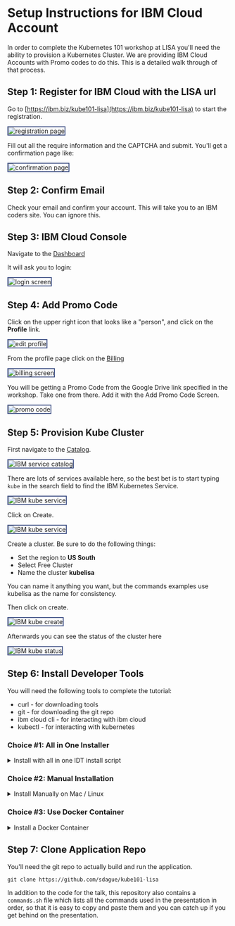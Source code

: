 # Setup Instructions for IBM Cloud Account

In order to complete the Kubernetes 101 workshop at LISA you'll need
the ability to provision a Kubernetes Cluster. We are providing IBM
Cloud Accounts with Promo codes to do this. This is a detailed walk
through of that process.

<style>
    img {
        border: 2px #445588 solid;
    }
    section {
        width: 800px;
    }
    #banner {
        width: 100%;
    }
    nav {
        text-align: left;
    }
    li.tag-h3 {
        padding-left: 8px;
    }
</style>

## Step 1: Register for IBM Cloud with the LISA url

Go to [https://ibm.biz/kube101-lisa](https://ibm.biz/kube101-lisa) to start the registration.

![registration page](images/regpage.png)

Fill out all the require information and the CAPTCHA and
submit. You'll get a confirmation page like:

![confirmation page](images/confirmemail.png)

## Step 2: Confirm Email

Check your email and confirm your account. This will take you to an
IBM coders site. You can ignore this.

## Step 3: IBM Cloud Console

Navigate to the [Dashboard](https://console.bluemix.net/dashboard/apps/)

It will ask you to login:

![login screen](images/login.png)

## Step 4: Add Promo Code

Click on the upper right icon that looks like a "person", and click on
the **Profile** link.

![edit profile](images/profile.png)

From the profile page click on the [Billing](https://console.bluemix.net/account/billing)

![billing screen](images/billing.png)

You will be getting a Promo Code from the Google Drive link specified
in the workshop. Take one from there. Add it with the Add Promo Code
Screen.

![promo code](images/promocode.png)

## Step 5: Provision Kube Cluster

First navigate to the [Catalog](https://console.bluemix.net/catalog/).

![IBM service catalog](images/catalog.png)

There are lots of services available here, so the best bet is to start
typing ``kube`` in the search field to find the IBM Kubernetes
Service.

![IBM kube service](images/catalog-kube.png)

Click on Create.

![IBM kube service](images/kube-create-1.png)

Create a cluster. Be sure to do the following things:

* Set the region to **US South**
* Select Free Cluster
* Name the cluster **kubelisa**

You can name it anything you want, but the commands examples use
kubelisa as the name for consistency.

Then click on create.

![IBM kube create](images/kube-create-2.png)

Afterwards you can see the status of the cluster here

![IBM kube status](images/kube-create-3.png)

## Step 6: Install Developer Tools

You will need the following tools to complete the tutorial:

* curl - for downloading tools
* git - for downloading the git repo
* ibm cloud cli - for interacting with ibm cloud
* kubectl - for interacting with kubernetes

### Choice #1: All in One Installer

<details><summary>Install with all in one IDT install script</summary>

The
[All in One](https://github.com/IBM-Cloud/ibm-cloud-developer-tools)
installer for these tools works on Mac / Linux / Windows.

This is the simplest install method for the tools, but it does install
additional tools beyond what's minimally needed for this workshop.

</details>

### Choice #2: Manual Installation

<details><summary>Install Manually on Mac / Linux</summary>

If you want to do a more manual installation of tools, you can do that
as well, here is what you'll need. These instructions are only for
Linux or Mac because it is more complicated to get these tools
installed on Windows.

#### Install curl / git

**On Ubuntu Linux:**

```
sudo apt install curl git
```

**On Mac:**

curl comes with the system

```
brew install git
```

#### Install IBM Cloud Cli

**On Linux:**

```
curl -fsSL https://clis.ng.bluemix.net/install/linux | sh
```

**On Mac:**

```
curl -fsSL https://clis.ng.bluemix.net/install/osx | sh
```

You then need to install the Container plugins for IBM Cloud

```
ibmcloud plugin install -r "IBM Cloud" container-service
ibmcloud plugin install -r "IBM Cloud" container-registry
```

#### Install Kubectl

**On Linux:**

```
curl --progress-bar -LO https://storage.googleapis.com/kubernetes-release/release/$(curl -s https://storage.googleapis.com/kubernetes-release/release/stable.txt)/bin/linux/amd64/kubectl
sudo mv kubectl /usr/local/bin
sudo chmod +x /usr/local/bin/kubectl
```

**On Mac:**

```
curl --progress-bar -LO https://storage.googleapis.com/kubernetes-release/release/$(curl -s https://storage.googleapis.com/kubernetes-release/release/stable.txt)/bin/darwin/amd64/kubectl
sudo mv kubectl /usr/local/bin
sudo chmod +x /usr/local/bin/kubectl
```
</details>

### Choice #3: Use Docker Container

<details><summary>Install a Docker Container</summary>

```
docker run -it jjasghar/ibm-cloud-cli
```

</details>


## Step 7: Clone Application Repo

You'll need the git repo to actually build and run the application.

```
git clone https://github.com/sdague/kube101-lisa
```

In addition to the code for the talk, this repository also contains a
``commands.sh`` file which lists all the commands used in the
presentation in order, so that it is easy to copy and paste them and
you can catch up if you get behind on the presentation.
